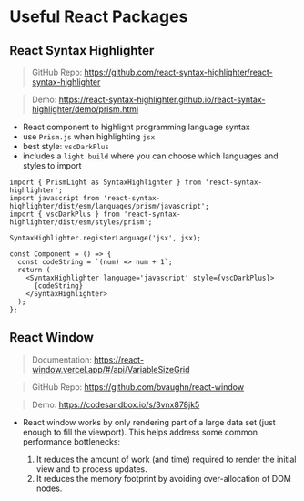 # Useful React Packages

## React Syntax Highlighter

> GitHub Repo: <https://github.com/react-syntax-highlighter/react-syntax-highlighter>

> Demo: <https://react-syntax-highlighter.github.io/react-syntax-highlighter/demo/prism.html>

- React component to highlight programming language syntax
- use `Prism.js` when highlighting `jsx`
- best style: `vscDarkPlus`
- includes a `light build` where you can choose which languages and styles to import

```tsx
import { PrismLight as SyntaxHighlighter } from 'react-syntax-highlighter';
import javascript from 'react-syntax-highlighter/dist/esm/languages/prism/javascript';
import { vscDarkPlus } from 'react-syntax-highlighter/dist/esm/styles/prism';

SyntaxHighlighter.registerLanguage('jsx', jsx);

const Component = () => {
  const codeString = `(num) => num + 1`;
  return (
    <SyntaxHighlighter language='javascript' style={vscDarkPlus}>
      {codeString}
    </SyntaxHighlighter>
  );
};
```

## React Window

> Documentation: <https://react-window.vercel.app/#/api/VariableSizeGrid>

> GitHub Repo: <https://github.com/bvaughn/react-window>

> Demo: <https://codesandbox.io/s/3vnx878jk5>

- React window works by only rendering part of a large data set (just enough to fill the viewport). This helps address some common performance bottlenecks:

  1. It reduces the amount of work (and time) required to render the initial view and to process updates.
  1. It reduces the memory footprint by avoiding over-allocation of DOM nodes.
